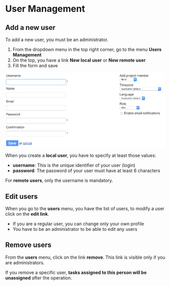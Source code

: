 User Management
===============

Add a new user
--------------

To add a new user, you must be an administrator.

1. From the dropdown menu in the top right corner, go to the menu **Users Management**
2. On the top, you have a link **New local user** or **New remote user**
3. Fill the form and save

![New user](../screenshots/new-user.png)

When you create a **local user**, you have to specify at least those values:

- **username**: This is the unique identifier of your user (login)
- **password**: The password of your user must have at least 6 characters

For **remote users**, only the username is mandatory.

Edit users
----------

When you go to the **users** menu, you have the list of users, to modify a user click on the **edit link**.

- If you are a regular user, you can change only your own profile
- You have to be an administrator to be able to edit any users

Remove users
------------

From the **users** menu, click on the link **remove**. This link is visible only if you are administrators.

If you remove a specific user, **tasks assigned to this person will be unassigned** after the operation.
